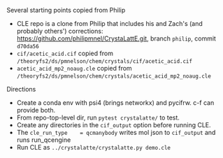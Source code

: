 Several starting points copied from Philip

* CLE repo is a clone from Philip that includes his and Zach's (and probably others') corrections: https://github.com/philipmnel/CrystaLattE.git, branch `philip`, commit `d70da56`
* `cif/acetic_acid.cif` copied from `/theoryfs2/ds/pmnelson/chem/crystals/cif/acetic_acid.cif`
* `acetic_acid_mp2_noaug.cle` copied from `/theoryfs2/ds/pmnelson/chem/crystals/acetic_acid_mp2_noaug.cle`

Directions
* Create a conda env with psi4 (brings networkx) and pycifrw. c-f can provide both.
* From repo-top-level dir, run `pytest crystalatte/` to test.
* Create any directories in the `cif_output` option before running CLE.
* The `cle_run_type    = qcmanybody` writes mol json to `cif_output` and runs run_qcengine
* Run CLE as `../crystalatte/crystalatte.py demo.cle`


